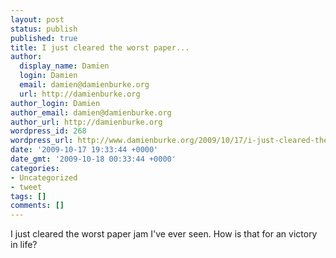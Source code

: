 ```yaml
---
layout: post
status: publish
published: true
title: I just cleared the worst paper...
author:
  display_name: Damien
  login: Damien
  email: damien@damienburke.org
  url: http://damienburke.org
author_login: Damien
author_email: damien@damienburke.org
author_url: http://damienburke.org
wordpress_id: 268
wordpress_url: http://www.damienburke.org/2009/10/17/i-just-cleared-the-worst-paper-2/
date: '2009-10-17 19:33:44 +0000'
date_gmt: '2009-10-18 00:33:44 +0000'
categories:
- Uncategorized
- tweet
tags: []
comments: []
---
```

<p>I just cleared the worst paper jam I've ever seen. How is that for an victory in life?</p>
